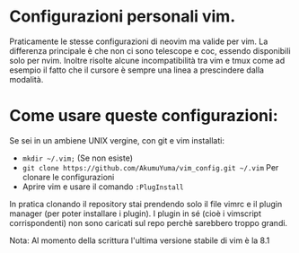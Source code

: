 # Configurazioni personali vim.
Praticamente le stesse configurazioni di neovim ma valide per vim. La differenza principale è che non ci sono telescope e coc, essendo disponibili solo per nvim.
Inoltre risolte alcune incompatibilità tra vim e tmux come ad esempio il fatto che il cursore è sempre una linea a prescindere dalla modalità.

# Come usare queste configurazioni:
Se sei in un ambiene UNIX vergine, con git e vim installati:
* `mkdir ~/.vim;` (Se non esiste)
* `git clone https://github.com/AkumuYuma/vim_config.git ~/.vim` Per clonare le configurazioni
* Aprire vim e usare il comando `:PlugInstall`

In pratica clonando il repository stai prendendo solo il file vimrc e il plugin manager (per poter installare i plugin).
I plugin in sé (cioè i vimscript corrispondenti) non sono caricati sul repo perchè sarebbero troppo grandi.

Nota: Al momento della scrittura l'ultima versione stabile di vim è la 8.1
